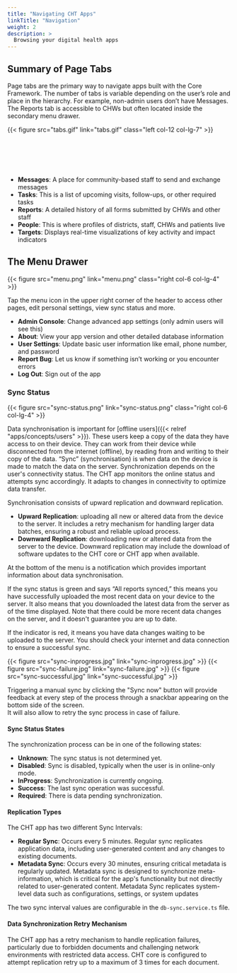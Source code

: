 ```yaml
---
title: "Navigating CHT Apps"
linkTitle: "Navigation"
weight: 2
description: >
  Browsing your digital health apps
---
```


## Summary of Page Tabs

Page tabs are the primary way to navigate apps built with the Core Framework. The number of tabs is variable depending on the user’s role and place in the hierarchy. For example, non-admin users don’t have Messages. The Reports tab is accessible to CHWs but often located inside the secondary menu drawer.

{{< figure src="tabs.gif" link="tabs.gif" class="left col-12 col-lg-7" >}}

<br><br><br><br>

- **Messages​**: A place for community-based staff to send and exchange messages
- **Tasks​**: This is a list of upcoming visits, follow-ups, or other required tasks
- **Reports​**: A detailed history of all forms submitted by CHWs and other staff
- **People​**: This is where profiles of districts, staff, CHWs and patients live
- **Targets**: Displays real-time visualizations of key activity and impact indicators


## The Menu Drawer

{{< figure src="menu.png" link="menu.png" class="right col-6 col-lg-4" >}}

Tap the menu icon in the upper right corner of the header to access other pages, edit personal settings, view sync status and more.
- **Admin Console**: Change advanced app settings (only admin users will see this)
- **About**: View your app version and other detailed database information 
- **User Settings**: Update basic user information like email, phone number, and password
- **Report Bug**: Let us know if something isn’t working or you encounter errors
- **Log Out**: Sign out of the app

### Sync Status

{{< figure src="sync-status.png" link="sync-status.png" class="right col-6 col-lg-4" >}}

Data synchronisation is important for [offline users]({{< relref "apps/concepts/users" >}}). These users keep a copy of the data they have access to on their device. They can work from their device while disconnected from the internet (offline), by reading from and writing to their copy of the data. “Sync” (synchronisation) is when data on the device is made to match the data on the server. Synchronization depends on the user's connectivity status. The CHT app monitors the online status and attempts sync accordingly. It adapts to changes in connectivity to optimize data transfer.

Synchronisation consists of upward replication and downward replication. 
- **Upward Replication**: uploading all new or altered data from the device to the server. It includes a retry mechanism for handling larger data batches, ensuring a robust and reliable upload process.
- **Downward Replication**: downloading new or altered data from the server to the device. Downward replication may include the download of software updates to the CHT core or CHT app when available.

At the bottom of the menu is a notification which provides important information about data synchronisation.

If the sync status is green and says “All reports synced,” this means you have successfully uploaded the most recent data on your device to the server. It also means that you downloaded the latest data from the server as of the time displayed. Note that there could be more recent data changes on the server, and it doesn't guarantee you are up to date.

If the indicator is red, it means you have data changes waiting to be uploaded to the server. You should check your internet and data connection to ensure a successful sync.

<aside class="right col-6 col-lg-4">
{{< figure src="sync-inprogress.jpg" link="sync-inprogress.jpg" >}}
{{< figure src="sync-failure.jpg" link="sync-failure.jpg" >}}
{{< figure src="sync-successful.jpg" link="sync-successful.jpg" >}}
</aside>

Triggering a manual sync by clicking the "Sync now" button will provide feedback at every step of the process through a snackbar appearing on the bottom side of the screen.  
It will also allow to retry the sync process in case of failure.

#### Sync Status States
The synchronization process can be in one of the following states:

- **Unknown**: The sync status is not determined yet.
- **Disabled**: Sync is disabled, typically when the user is in online-only mode.
- **InProgress**: Synchronization is currently ongoing.
- **Success**: The last sync operation was successful.
- **Required**: There is data pending synchronization.

#### Replication Types

The CHT app has two different Sync Intervals: 
- **Regular Sync**: Occurs every 5 minutes. Regular sync replicates application data, including user-generated content and any changes to existing documents.
- **Metadata Sync**: Occurs every 30 minutes, ensuring critical metadata is regularly updated. Metadata sync is designed to synchronize meta-information, which is critical for the app's functionality but not directly related to user-generated content. Metadata Sync replicates system-level data such as configurations, settings, or system updates

The two sync interval values are configurable in the `db-sync.service.ts` file.

#### Data Synchronization Retry Mechanism 

The CHT app has a retry mechanism to handle replication failures, particularly due to forbidden documents and challenging network environments with restricted data access. CHT core is configured to attempt replication retry up to a maximum of 3 times for each document.

